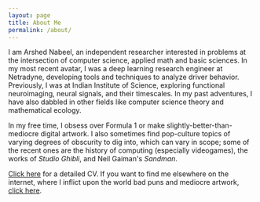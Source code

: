 ```yaml
---
layout: page
title: About Me
permalink: /about/
---
```


I am Arshed Nabeel, an independent researcher interested in problems at the intersection of computer science, applied math and basic sciences. In my most recent avatar, I was a deep learning research engineer at Netradyne, developing tools and techniques to analyze driver behavior. Previously, I was at Indian Institute of Science, exploring functional neuroimaging, neural signals, and their timescales. In my past adventures, I have also dabbled in other fields like computer science theory and mathematical ecology.

In my free time, I obsess over Formula 1 or make slightly-better-than-mediocre digital artwork. I also sometimes find pop-culture topics of varying degrees of obscurity to dig into, which can vary in scope; some of the recent ones are the history of computing (especially videogames), the works of _Studio Ghibli_, and Neil Gaiman's _Sandman_.

[Click here](/cv/) for a detailed CV. If you want to find me elsewhere on the internet, where I inflict upon the world bad puns and mediocre artwork, [click here](/elsewhere/).


[jekyll-organization]: https://github.com/jekyll
